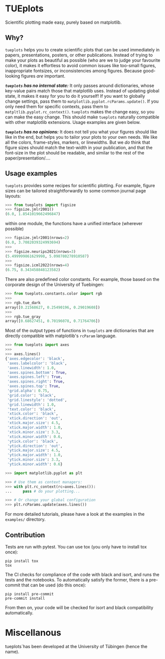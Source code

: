 # TUEplots

Scientific plotting made easy, purely based on matplotlib.


## Why?

`tueplots` helps you to create scientific plots that can be used immediately in papers, presentations, posters, or other publications.
Instead of trying to make your plots as beautiful as possible (who are we to judge your favourite color), it makes it effortless to avoid common issues like too-small figures, inappropriate fontsizes, or inconsistencies among figures.
Because good-looking figures _are_ important. 


_**`tueplots` has no internal state:**_
It only passes around dictionaries, whose key-value pairs match those that matplotlib uses.
Instead of updating global state, it makes it easy for you to do it yourself! 
If you want to globally change settings, pass them to `matplotlib.pyplot.rcParams.update()`.
If you only need them for specific contexts, pass them to `matpltlib.pyplot.rc_context()`.
`tueplots` makes the change easy, so you can make the easy change. This should make `tueplots` naturally compatible with other matplotlib extensions.
Usage examples are given below.


**_`tueplots` has no opinions:_**
It does not tell you what your figures should like like in the end, but helps you to tailor your plots to your own needs.
We like all the colors, frame-styles, markers, or linewidths.
But we _do_ think that figure sizes should match the text-width in your publication, 
and that the font-size in the plot should be readable, and similar to the rest of the paper/presentation/....




## Usage examples

`tueplots` provides some recipes for scientific plotting. 
For example, figure sizes can be tailored straightforwardly to some common journal page layouts:
```python
>>> from tueplots import figsize
>>> figsize.jmlr2001()
(6.0, 1.8541019662496847)
```
within one module, the functions have a unified interface (wherever possible)
```python
>>> figsize.jmlr2001(nrows=2)
(6.0, 3.7082039324993694)
>>> 
>>> figsize.neurips2021(nrows=3)
(5.499999861629998, 5.098780278910587)
>>> 
>>> figsize.icml2022(nrows=4)
(6.75, 8.343458848123582)
```

There are also predefined color constants. For example, those based on the corporate design of the University of Tuebingen:
```python
>>> from tueplots.constants.color import rgb 
>>> 
>>> rgb.tue_dark
array([0.21568627, 0.25490196, 0.29019608])
>>>
>>> rgb.tue_gray
array([0.68627451, 0.70196078, 0.71764706])
```

Most of the output types of functions in `tueplots` are dictionaries that are directly compatible with matplotlib's `rcParam` language.
```python
>>> from tueplots import axes 
>>> 
>>> axes.lines()
{'axes.edgecolor': 'black',
 'axes.labelcolor': 'black',
 'axes.linewidth': 1.0,
 'axes.spines.bottom': True,
 'axes.spines.left': True,
 'axes.spines.right': True,
 'axes.spines.top': True,
 'grid.alpha': 0.75,
 'grid.color': 'black',
 'grid.linestyle': 'dotted',
 'grid.linewidth': 1.0,
 'text.color': 'black',
 'xtick.color': 'black',
 'xtick.direction': 'out',
 'xtick.major.size': 4.5,
 'xtick.major.width': 1.0,
 'xtick.minor.size': 3.3,
 'xtick.minor.width': 0.6,
 'ytick.color': 'black',
 'ytick.direction': 'out',
 'ytick.major.size': 4.5,
 'ytick.major.width': 1.0,
 'ytick.minor.size': 3.3,
 'ytick.minor.width': 0.6}

>>> import matplotlib.pyplot as plt

>>> # Use them as context managers:
>>> with plt.rc_context(rc=axes.lines()):
...     pass # do your plotting...

>>> # Or change your global configuration
>>> plt.rcParams.update(axes.lines())
```

For more detailed tutorials, please have a look at the examples in the `examples/` directory.

## Contribution

Tests are run with pytest.
You can use tox (you only have to install tox once):
```commandline
pip install tox 
tox
```

The CI checks for compliance of the code with black and isort, and runs the tests and the notebooks.
To automatically satisfy the former, there is a pre-commit that can be used (do this once):
```commandline
pip install pre-commit
pre-commit install
```
From then on, your code will be checked for isort and black compatibility automatically. 



# Miscellanous

tueplots`has been developed at the University of Tübingen (hence the name).
